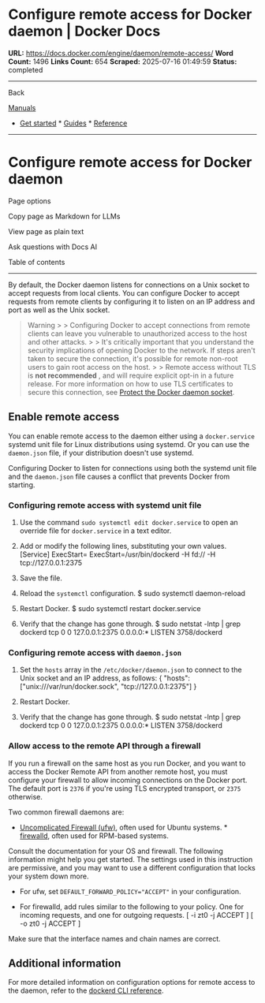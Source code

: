 # Configure remote access for Docker daemon | Docker Docs

**URL:** https://docs.docker.com/engine/daemon/remote-access/
**Word Count:** 1496
**Links Count:** 654
**Scraped:** 2025-07-16 01:49:59
**Status:** completed

---

Back

[Manuals](https://docs.docker.com/manuals/)

  * [Get started](https://docs.docker.com/get-started/)   * [Guides](https://docs.docker.com/guides/)   * [Reference](https://docs.docker.com/reference/)

* * *

# Configure remote access for Docker daemon

Page options

Copy page as Markdown for LLMs

View page as plain text

Ask questions with Docs AI

Table of contents

* * *

By default, the Docker daemon listens for connections on a Unix socket to accept requests from local clients. You can configure Docker to accept requests from remote clients by configuring it to listen on an IP address and port as well as the Unix socket.

> Warning >  > Configuring Docker to accept connections from remote clients can leave you vulnerable to unauthorized access to the host and other attacks. >  > It's critically important that you understand the security implications of opening Docker to the network. If steps aren't taken to secure the connection, it's possible for remote non-root users to gain root access on the host. >  > Remote access without TLS is **not recommended** , and will require explicit opt-in in a future release. For more information on how to use TLS certificates to secure this connection, see [Protect the Docker daemon socket](https://docs.docker.com/engine/security/protect-access/).

## Enable remote access

You can enable remote access to the daemon either using a `docker.service` systemd unit file for Linux distributions using systemd. Or you can use the `daemon.json` file, if your distribution doesn't use systemd.

Configuring Docker to listen for connections using both the systemd unit file and the `daemon.json` file causes a conflict that prevents Docker from starting.

### Configuring remote access with systemd unit file

  1. Use the command `sudo systemctl edit docker.service` to open an override file for `docker.service` in a text editor.

  2. Add or modify the following lines, substituting your own values.                    [Service]          ExecStart=          ExecStart=/usr/bin/dockerd -H fd:// -H tcp://127.0.0.1:2375

  3. Save the file.

  4. Reload the `systemctl` configuration.                    $ sudo systemctl daemon-reload          

  5. Restart Docker.                    $ sudo systemctl restart docker.service          

  6. Verify that the change has gone through.                    $ sudo netstat -lntp | grep dockerd          tcp        0      0 127.0.0.1:2375          0.0.0.0:*               LISTEN      3758/dockerd          

### Configuring remote access with `daemon.json`

  1. Set the `hosts` array in the `/etc/docker/daemon.json` to connect to the Unix socket and an IP address, as follows:                    {            "hosts": ["unix:///var/run/docker.sock", "tcp://127.0.0.1:2375"]          }

  2. Restart Docker.

  3. Verify that the change has gone through.                    $ sudo netstat -lntp | grep dockerd          tcp        0      0 127.0.0.1:2375          0.0.0.0:*               LISTEN      3758/dockerd          

### Allow access to the remote API through a firewall

If you run a firewall on the same host as you run Docker, and you want to access the Docker Remote API from another remote host, you must configure your firewall to allow incoming connections on the Docker port. The default port is `2376` if you're using TLS encrypted transport, or `2375` otherwise.

Two common firewall daemons are:

  * [Uncomplicated Firewall \(ufw\)](https://help.ubuntu.com/community/UFW), often used for Ubuntu systems.   * [firewalld](https://firewalld.org), often used for RPM-based systems.

Consult the documentation for your OS and firewall. The following information might help you get started. The settings used in this instruction are permissive, and you may want to use a different configuration that locks your system down more.

  * For ufw, set `DEFAULT_FORWARD_POLICY="ACCEPT"` in your configuration.

  * For firewalld, add rules similar to the following to your policy. One for incoming requests, and one for outgoing requests.                  <direct>           [ <rule ipv="ipv6" table="filter" chain="FORWARD_direct" priority="0"> -i zt0 -j ACCEPT </rule> ]           [ <rule ipv="ipv6" table="filter" chain="FORWARD_direct" priority="0"> -o zt0 -j ACCEPT </rule> ]         </direct>

Make sure that the interface names and chain names are correct.

## Additional information

For more detailed information on configuration options for remote access to the daemon, refer to the [dockerd CLI reference](https://docs.docker.com/reference/cli/dockerd/#bind-docker-to-another-hostport-or-a-unix-socket).